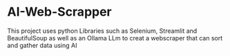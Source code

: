 # AI-Web-Scrapper
This project uses python Libraries such as Selenium, Streamlit and BeautifulSoup as well as an Ollama LLm to creat a webscraper that can sort and gather data using AI

